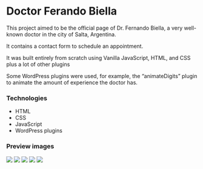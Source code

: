 # Doctor Ferando Biella

This project aimed to be the official page of Dr. Fernando Biella, a very well-known doctor in the city of Salta, Argentina.

It contains a contact form to schedule an appointment.

It was built entirely from scratch using Vanilla JavaScript, HTML, and CSS plus a lot of other plugins

Some WordPress plugins were used, for example, the “animateDigits” plugin to animate the amount of experience the doctor has.

### Technologies
- HTML
- CSS
- JavaScript
- WordPress plugins

### Preview images
<img src='https://github.com/Lautaroef/doctor/blob/main/img/preview/1-home.png' />
<img src='https://github.com/Lautaroef/doctor/blob/main/img/preview/2.png' />
<img src='https://github.com/Lautaroef/doctor/blob/main/img/preview/3.png' />
<img src='https://github.com/Lautaroef/doctor/blob/main/img/preview/4-about.png' />
<img src='https://github.com/Lautaroef/doctor/blob/main/img/preview/5-contact.png' />